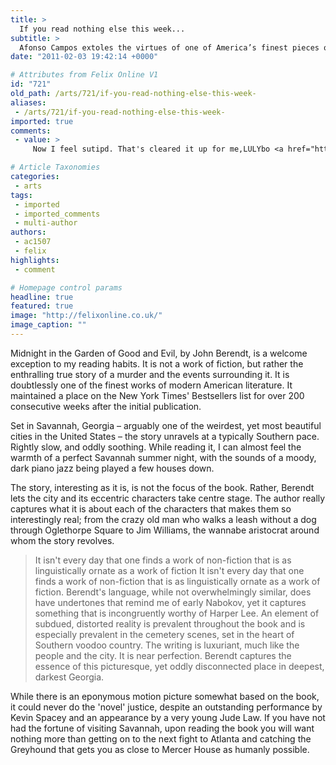 ```yaml
---
title: >
  If you read nothing else this week...
subtitle: >
  Afonso Campos extoles the virtues of one of America’s finest pieces of modern literature, Midnight in the Garden of Good and Evil
date: "2011-02-03 19:42:14 +0000"

# Attributes from Felix Online V1
id: "721"
old_path: /arts/721/if-you-read-nothing-else-this-week-
aliases:
 - /arts/721/if-you-read-nothing-else-this-week-
imported: true
comments:
 - value: >
     Now I feel sutipd. That's cleared it up for me,LULYbo <a href="http://hhzinjypwvyy.com/">hhzinjypwvyy</a>

# Article Taxonomies
categories:
 - arts
tags:
 - imported
 - imported_comments
 - multi-author
authors:
 - ac1507
 - felix
highlights:
 - comment

# Homepage control params
headline: true
featured: true
image: "http://felixonline.co.uk/"
image_caption: ""
---
```


Midnight in the Garden of Good and Evil, by John Berendt, is a welcome exception to my reading habits. It is not a work of fiction, but rather the enthralling true story of a murder and the events surrounding it. It is doubtlessly one of the finest works of modern American literature. It maintained a place on the New York Times' Bestsellers list for over 200 consecutive weeks after the initial publication.

Set in Savannah, Georgia – arguably one of the weirdest, yet most beautiful cities in the United States – the story unravels at a typically Southern pace. Rightly slow, and oddly soothing. While reading it, I can almost feel the warmth of a perfect Savannah summer night, with the sounds of a moody, dark piano jazz being played a few houses down.

The story, interesting as it is, is not the focus of the book. Rather, Berendt lets the city and its eccentric characters take centre stage. The author really captures what it is about each of the characters that makes them so interestingly real; from the crazy old man who walks a leash without a dog through Oglethorpe Square to Jim Williams, the wannabe aristocrat around whom the story revolves.
> It isn't every day that one finds a work of non-fiction that is as linguistically ornate as a work of fiction
It isn't every day that one finds a work of non-fiction that is as linguistically ornate as a work of fiction. Berendt's language, while not overwhelmingly similar, does have undertones that remind me of early Nabokov, yet it captures something that is incongruently worthy of Harper Lee. An element of subdued, distorted reality is prevalent throughout the book and is especially prevalent in the cemetery scenes, set in the heart of Southern voodoo country. The writing is luxuriant, much like the people and the city. It is near perfection. Berendt captures the essence of this picturesque, yet oddly disconnected place in deepest, darkest Georgia.

While there is an eponymous motion picture somewhat based on the book, it could never do the 'novel' justice, despite an outstanding performance by Kevin Spacey and an appearance by a very young Jude Law. If you have not had the fortune of visiting Savannah, upon reading the book you will want nothing more than getting on to the next fight to Atlanta and catching the Greyhound that gets you as close to Mercer House as humanly possible.
